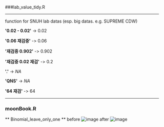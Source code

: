 ###lab_value_tidy.R

***

function for SNUH lab datas (esp. big datas. e.g. SUPREME CDW)

**'0.02 - 0.02'** -> 0.02

**'0.06 재검중'** -> 0.06

**'재검중 0.902'** -> 0.902

**'재검중 0.02 재검'** -> 0.2

**'.'** -> *NA*

**'QNS'** -> *NA*

**'64 재검'** -> 64

***
### moonBook.R

** Binomial_leave_only_one **
before
![image](https://user-images.githubusercontent.com/111733814/211292415-b2147647-ecc5-4de6-a294-5dba566f31a5.png)
after
![image](https://user-images.githubusercontent.com/111733814/211292546-c0971930-e5ab-4d45-83c4-eacafd40fbe0.png)
